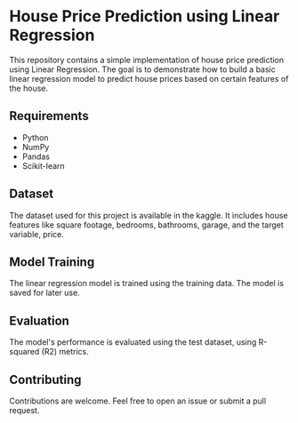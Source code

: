 # House Price Prediction using Linear Regression

This repository contains a simple implementation of house price prediction using Linear Regression. The goal is to demonstrate how to build a basic linear regression model to predict house prices based on certain features of the house.

## Requirements

- Python 
- NumPy
- Pandas
- Scikit-learn

## Dataset

The dataset used for this project is available in the kaggle. It includes house features like square footage, bedrooms, bathrooms, garage, and the target variable, price.

## Model Training

The linear regression model is trained using the training data. The model is saved for later use.

## Evaluation

The model's performance is evaluated using the test dataset, using R-squared (R2) metrics.

## Contributing

Contributions are welcome. Feel free to open an issue or submit a pull request.
